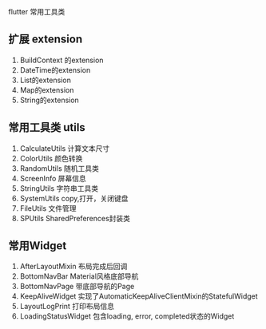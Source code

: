 flutter 常用工具类

## 扩展 extension

1. BuildContext 的extension
2. DateTime的extension
3. List的extension
4. Map的extension
5. String的extension

## 常用工具类 utils

1. CalculateUtils 计算文本尺寸
2. ColorUtils 颜色转换
3. RandomUtils 随机工具类
4. ScreenInfo 屏幕信息
5. StringUtils 字符串工具类
6. SystemUtils copy,打开，关闭键盘
7. FileUtils 文件管理
8. SPUtils SharedPreferences封装类

## 常用Widget

1. AfterLayoutMixin 布局完成后回调
2. BottomNavBar Material风格底部导航
3. BottomNavPage 带底部导航的Page
4. KeepAliveWidget 实现了AutomaticKeepAliveClientMixin的StatefulWidget
5. LayoutLogPrint 打印布局信息
6. LoadingStatusWidget 包含loading, error, completed状态的Widget